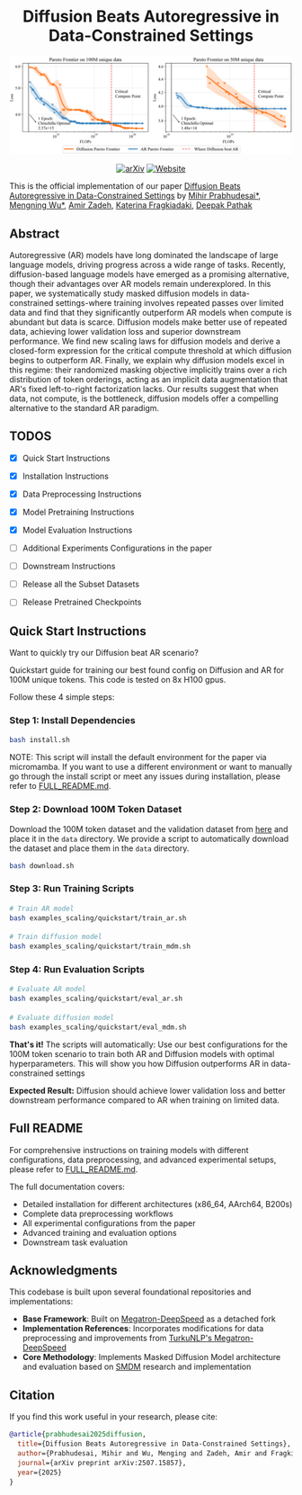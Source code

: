 <div align="center">

<!-- TITLE -->
# **Diffusion Beats Autoregressive in Data-Constrained Settings**
[![Diffusion-scaling](preview.png)](preview.png)

[![arXiv](https://img.shields.io/badge/cs.LG-arXiv:2507.15857-b31b1b.svg)](https://arxiv.org/abs/2507.15857)
[![Website](https://img.shields.io/badge/🌎-Website-blue.svg)](http://diffusion-scaling.github.io)
</div>

This is the official implementation of our paper [Diffusion Beats Autoregressive in Data-Constrained Settings](https://diffusion-scaling.github.io/) by [Mihir Prabhudesai*](https://mihirp1998.github.io/), [Mengning Wu*](https://www.linkedin.com/in/mengning-wu-2ba8562ba/), [Amir Zadeh](#), [Katerina Fragkiadaki](https://www.cs.cmu.edu/~katef/), [Deepak Pathak](https://www.cs.cmu.edu/~dpathak/)


<!-- DESCRIPTION -->
## Abstract
Autoregressive (AR) models have long dominated the landscape of large language models, driving progress across a wide range of tasks. Recently, diffusion-based language models have emerged as a promising alternative, though their advantages over AR models remain underexplored. In this paper, we systematically study masked diffusion models in data-constrained settings-where training involves repeated passes over limited data and find that they significantly outperform AR models when compute is abundant but data is scarce. Diffusion models make better use of repeated data, achieving lower validation loss and superior downstream performance. We find new scaling laws for diffusion models and derive a closed-form expression for the critical compute threshold at which diffusion begins to outperform AR. Finally, we explain why diffusion models excel in this regime: their randomized masking objective implicitly trains over a rich distribution of token orderings, acting as an implicit data augmentation that AR's fixed left-to-right factorization lacks. Our results suggest that when data, not compute, is the bottleneck, diffusion models offer a compelling alternative to the standard AR paradigm.



## TODOS
- [x] Quick Start Instructions
- [x] Installation Instructions
- [x] Data Preprocessing Instructions
- [x] Model Pretraining Instructions
- [x] Model Evaluation Instructions
- [ ] Additional Experiments Configurations in the paper
- [ ] Downstream Instructions
- [ ] Release all the Subset Datasets
- [ ] Release Pretrained Checkpoints


## Quick Start Instructions

Want to quickly try our Diffusion beat AR scenario? 

Quickstart guide for training our best found config on Diffusion and AR for 100M unique tokens. This code is tested on 8x H100 gpus.

Follow these 4 simple steps:

### Step 1: Install Dependencies
```bash
bash install.sh
```
NOTE: This script will install the default environment for the paper via micromamba.  If you want to use a different environment or want to manually go through the install script or meet any issues during installation, please refer to [FULL_README.md](FULL_README.md).

### Step 2: Download 100M Token Dataset
Download the 100M token dataset and the validation dataset from [here](https://huggingface.co/datasets/ZahlenReal/diffusion_data_constraint_quickstart) and place it in the `data` directory. We provide a script to automatically download the dataset and place them in the `data` directory.
```bash
bash download.sh
```

### Step 3: Run Training Scripts
```bash
# Train AR model
bash examples_scaling/quickstart/train_ar.sh

# Train diffusion model
bash examples_scaling/quickstart/train_mdm.sh
```

### Step 4: Run Evaluation Scripts
```bash
# Evaluate AR model
bash examples_scaling/quickstart/eval_ar.sh

# Evaluate diffusion model
bash examples_scaling/quickstart/eval_mdm.sh
```

**That's it!** The scripts will automatically:
Use our best configurations for the 100M token scenario to train both AR and Diffusion models with optimal hyperparameters. This will show you how Diffusion outperforms AR in data-constrained settings

**Expected Result:** Diffusion should achieve lower validation loss and better downstream performance compared to AR when training on limited data.

## Full README

For comprehensive instructions on training models with different configurations, data preprocessing, and advanced experimental setups, please refer to [FULL_README.md](FULL_README.md).

The full documentation covers:
- Detailed installation for different architectures (x86_64, AArch64, B200s)
- Complete data preprocessing workflows
- All experimental configurations from the paper
- Advanced training and evaluation options
- Downstream task evaluation


## Acknowledgments

This codebase is built upon several foundational repositories and implementations:

- **Base Framework**: Built on [Megatron-DeepSpeed](https://github.com/deepspeedai/Megatron-DeepSpeed) as a detached fork
- **Implementation References**: Incorporates modifications for data preprocessing and improvements from [TurkuNLP's Megatron-DeepSpeed](https://github.com/TurkuNLP/Megatron-DeepSpeed)
- **Core Methodology**: Implements Masked Diffusion Model architecture and evaluation based on [SMDM](https://github.com/ML-GSAI/SMDM) research and implementation

## Citation

If you find this work useful in your research, please cite:

```bibtex
@article{prabhudesai2025diffusion,
  title={Diffusion Beats Autoregressive in Data-Constrained Settings},
  author={Prabhudesai, Mihir and Wu, Menging and Zadeh, Amir and Fragkiadaki, Katerina and Pathak, Deepak},
  journal={arXiv preprint arXiv:2507.15857},
  year={2025}
}
```
